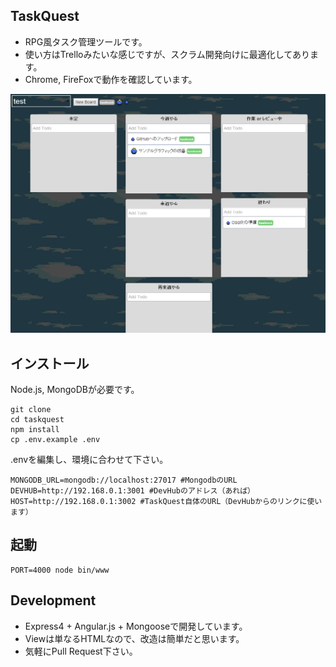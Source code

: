 TaskQuest
----------

 * RPG風タスク管理ツールです。
 * 使い方はTrelloみたいな感じですが、スクラム開発向けに最適化してあります。
 * Chrome, FireFoxで動作を確認しています。

![screenshot](screenshot.png)


インストール
----------

Node.js, MongoDBが必要です。

```
git clone
cd taskquest
npm install
cp .env.example .env
```

.envを編集し、環境に合わせて下さい。

```
MONGODB_URL=mongodb://localhost:27017 #MongodbのURL
DEVHUB=http://192.168.0.1:3001 #DevHubのアドレス（あれば）
HOST=http://192.168.0.1:3002 #TaskQuest自体のURL（DevHubからのリンクに使います）
```


起動
---------

```
PORT=4000 node bin/www
``` 
 
Development
--------

 * Express4 + Angular.js + Mongooseで開発しています。
 * Viewは単なるHTMLなので、改造は簡単だと思います。
 * 気軽にPull Request下さい。
